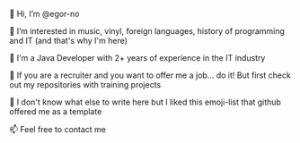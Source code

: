 👋 Hi, I’m @egor-no

👀 I’m interested in music, vinyl, foreign languages, history of programming and IT (and that's why I'm here) 

🌱 I'm a Java Developer with 2+ years of experience in the IT industry

🙌 If you are a recruiter and you want to offer me a job... do it! But first check out my repositories with training projects 

💞️ I don't know what else to write here but I liked this emoji-list that github offered me as a template

📫 Feel free to contact me 

<!---
egor-no/egor-no is a ✨ special ✨ repository because its `README.md` (this file) appears on your GitHub profile.
You can click the Preview link to take a look at your changes.
--->
